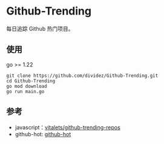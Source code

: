 # Github-Trending

每日追踪 Github 热门项目。


## 使用

go >= 1.22

```shell
git clone https://github.com/dividez/Github-Trending.git
cd Github-Trending
go mod download
go run main.go

```

## 参考

- javascript：[vitalets/github-trending-repos](https://github.com/vitalets/github-trending-repos)
- github-hot: [github-hot](https://github.com/shibing624/github-hot)
